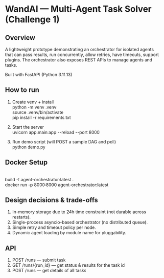 # WandAI — Multi-Agent Task Solver (Challenge 1)

## Overview

A lightweight prototype demonstrating an orchestrator for isolated agents that can pass results, run concurrently, allow retries, have timeouts, support plugins. The orchestrator also exposes REST APIs to manage agents and tasks.

Built with FastAPI (Python 3.11.13)

## How to run

1. Create venv + install
<br> python -m venv .venv
<br> source .venv/bin/activate
<br> pip install -r requirements.txt

2. Start the server
<br> uvicorn app.main:app --reload --port 8000

3. Run demo script (will POST a sample DAG and poll)
<br> python demo.py

## Docker Setup

<br> build -t agent-orchestrator:latest .
<br> docker run -p 8000:8000 agent-orchestrator:latest

## Design decisions & trade-offs

1. In-memory storage due to 24h time constraint (not durable across restarts).
2. Single-process asyncio-based orchestrator (no distributed queue).
3. Simple retry and timeout policy per node.
4. Dynamic agent loading by module name for pluggability.

## API

1. POST /runs — submit task
2. GET /runs/{run_id} — get status & results for the task id
3. POST /runs — get details of all tasks
